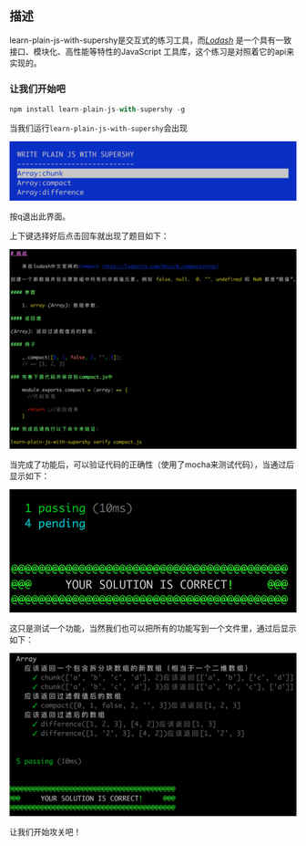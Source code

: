 ## 描述

learn-plain-js-with-supershy是交互式的练习工具，而[*Lodash*](https://lodash.com/) 是一个具有一致接口、模块化、高性能等特性的JavaScript 工具库，这个练习是对照着它的api来实现的。

### 让我们开始吧

```javascript
npm install learn-plain-js-with-supershy -g
```

当我们运行```learn-plain-js-with-supershy```会出现

![](https://raw.githubusercontent.com/little-white/learn-plain-js-with-supershy/master/screenshot.png)

按q退出此界面。

上下键选择好后点击回车就出现了题目如下：

![](https://github.com/little-white/learn-plain-js-with-supershy/raw/master/problem.png)

当完成了功能后，可以验证代码的正确性（使用了mocha来测试代码），当通过后显示如下：

![](https://github.com/little-white/learn-plain-js-with-supershy/raw/master/success.png)

这只是测试一个功能，当然我们也可以把所有的功能写到一个文件里，通过后显示如下：

![](https://github.com/little-white/learn-plain-js-with-supershy/raw/master/success-all.png)

让我们开始攻关吧！